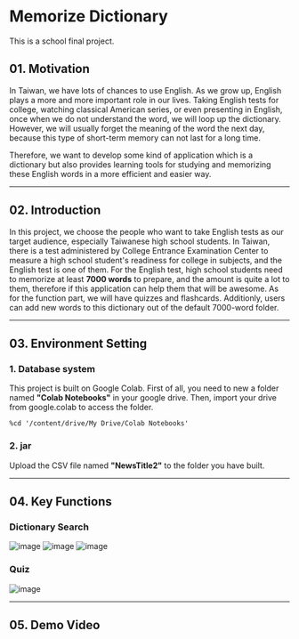 # Memorize Dictionary
This is a school final project.

## 01. Motivation
In Taiwan, we have lots of chances to use English. As we grow up, English plays a more and more important role in our lives. Taking English tests for college, watching classical American series, or even presenting in English, once when we do not understand the word, we will loop up the dictionary. However, we will usually forget the meaning of the word the next day, because this type of short-term memory can not last for a long time.

Therefore, we want to develop some kind of application which is a dictionary but also provides learning tools for studying and memorizing these English words in a more efficient and easier way.
***
## 02. Introduction
In this project, we choose the people who want to take English tests as our target audience, especially Taiwanese high school students. In Taiwan, there is a test administered by College Entrance Examination Center to measure a high school student's readiness for college in subjects, and the English test is one of them. For the English test, high school students need to memorize at least **7000 words** to prepare, and the amount is quite a lot to them, therefore if this application can help them that will be awesome. As for the function part, we will have quizzes and flashcards. Additionly, users can add new words to this dictionary out of the default 7000-word folder.

***
## 03. Environment Setting
### 1. Database system
This project is built on Google Colab. First of all, you need to new a folder named **"Colab Notebooks"** in your google drive. Then, import your drive from google.colab to access the folder.
```
%cd '/content/drive/My Drive/Colab Notebooks'
```
### 2. jar
Upload the CSV file named **"NewsTitle2"** to the folder you have built.
***
## 04. Key Functions
### Dictionary Search
![image](https://raw.githubusercontent.com/Wei-Hsi/template/main/all%20project%20layout/java%20app/main%20page.png?token=ARU42BWDOVCA2YQTBFSRDWTBPWYOE)
![image](https://raw.githubusercontent.com/Wei-Hsi/template/main/all%20project%20layout/java%20app/search%20page.png?token=ARU42BWGU72UH5TBSXCM4XLBPWYTQ)
![image](https://raw.githubusercontent.com/Wei-Hsi/template/main/all%20project%20layout/java%20app/add%20new%20word.png?token=ARU42BWJABNS2VQG5JQV3W3BPWYUQ)
### Quiz
![image](https://raw.githubusercontent.com/Wei-Hsi/template/main/all%20project%20layout/java%20app/test%20page.png?token=ARU42BSK7ASXDUIDBLGZPQ3BPWYVU)
***
## 05. Demo Video


